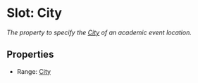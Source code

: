 # Slot: City
_The property to specify the [City](City.md) of an academic event location._



<!-- no inheritance hierarchy -->


## Properties

 * Range: [City](City.md)







